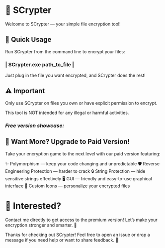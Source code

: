 # 🔐 SCrypter
Welcome to SCrypter — your simple file encryption tool!

## 🚀 Quick Usage
Run SCrypter from the command line to encrypt your files:  
### | SCrypter.exe path_to_file |  
Just plug in the file you want encrypted, and SCrypter does the rest!

## ⚠️ Important
Only use SCrypter on files you own or have explicit permission to encrypt.

This tool is NOT intended for any illegal or harmful activities.

### *Free version showcase:*

## 💎 Want More? Upgrade to Paid Version!
Take your encryption game to the next level with our paid version featuring:

✨ Polymorphism — keep your code changing and unpredictable
🛡️ Reverse Engineering Protection — harder to crack
🔒 String Protection — hide sensitive strings effectively
🖥️ GUI — friendly and easy-to-use graphical interface
🎨 Custom Icons — personalize your encrypted files

# 📩 Interested?
Contact me directly to get access to the premium version! Let’s make your encryption stronger and smarter. 💪

Thanks for checking out SCrypter!
Feel free to open an issue or drop a message if you need help or want to share feedback. 🙌
